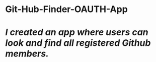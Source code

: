 # Git-Hub-Finder-OAUTH-App
<h1><em>I created an app where users can look and find all registered Github members.</em></h1>
